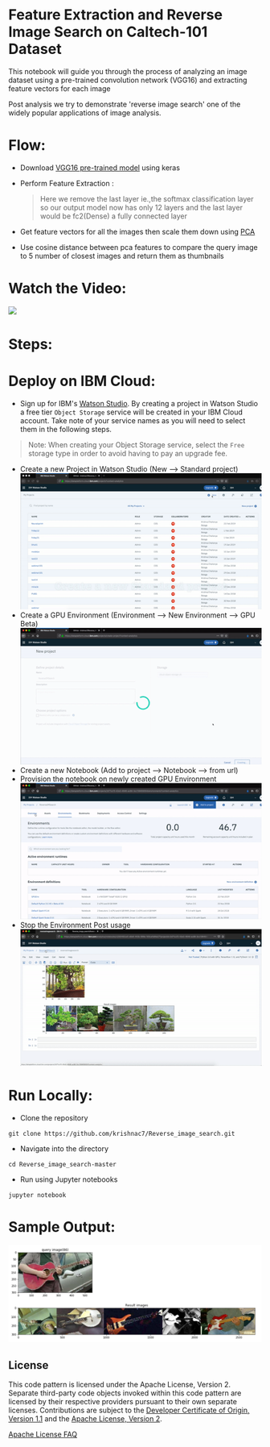 # Feature Extraction and Reverse Image Search on Caltech-101 Dataset
This notebook will guide you through the process of analyzing an image dataset using a pre-trained convolution network (VGG16) and extracting feature vectors for each image

Post analysis we try to demonstrate 'reverse image search' one of the widely popular applications of image analysis.

# Flow:
* Download [VGG16 pre-trained model](https://keras.io/applications/#vgg16) using keras

* Perform Feature Extraction :
  >Here we remove the last layer ie.,the softmax classification layer so our output model now has only 12 layers and the last layer would be fc2(Dense) a fully connected layer
  
* Get feature vectors for all the images then scale them down using [PCA](https://scikit-learn.org/stable/modules/generated/sklearn.decomposition.PCA.html)

* Use cosine distance between pca features to compare the query image to 5 number of closest images and return them as thumbnails

# Watch the Video:
[![](http://img.youtube.com/vi/FpWsLvXFCy0/0.jpg)](https://youtu.be/FpWsLvXFCy0)



# Steps:

# Deploy on IBM Cloud:


* Sign up for IBM's [Watson Studio](https://dataplatform.cloud.ibm.com/). By creating a project in Watson Studio a free tier ``Object Storage`` service will be created in your IBM Cloud account. Take note of your service names as you will need to select them in the following steps.

> Note: When creating your Object Storage service, select the ``Free`` storage type in order to avoid having to pay an upgrade fee.

* Create a new Project in Watson Studio (New --> Standard project)
![Creating a project](./res/createProject.gif)
* Create a GPU Environment (Environment --> New Environment --> GPU Beta)
![Creating GPU Environment](./res/createEnv.gif)
* Create a new Notebook (Add to project --> Notebook --> from url)
* Provision the notebook on newly created GPU Environment
![GPU Notebook](./res/createNotebook.gif)
* Stop the Environment Post usage
![Stop environment](./res/stopEnv.gif)


# Run Locally:
* Clone the repository

```
git clone https://github.com/krishnac7/Reverse_image_search.git
```

* Navigate into the directory

```
cd Reverse_image_search-master
```

* Run using Jupyter notebooks

```
jupyter notebook
```

# Sample Output:

![sample output](./res/sample1.png)
<!-- keep this -->
## License

This code pattern is licensed under the Apache License, Version 2. Separate third-party code objects invoked within this code pattern are licensed by their respective providers pursuant to their own separate licenses. Contributions are subject to the [Developer Certificate of Origin, Version 1.1](https://developercertificate.org/) and the [Apache License, Version 2](https://www.apache.org/licenses/LICENSE-2.0.txt).

[Apache License FAQ](https://www.apache.org/foundation/license-faq.html#WhatDoesItMEAN)



